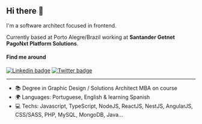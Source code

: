 ## Hi there 👋

I'm a software architect focused in frontend.

Currently based at Porto Alegre/Brazil working at **Santander Getnet PagoNxt Platform Solutions**.

#### Find me around

[![Linkedin badge](https://img.shields.io/badge/LinkedIn-recs182-informational?style=flat-square&logo=linkedin&logoColor=white&link=https://www.linkedin.com/in/recs182/)](https://www.twitter.com/recs182/)
[![Twitter badge](https://img.shields.io/badge/Twitter-recs182-informational?style=flat-square&logo=twitter&logoColor=white&link=https://www.twitter.com/recs182/)](https://www.twitter.com/recs182/)

---

- 📚 Degree in Graphic Design / Solutions Architect MBA on course
- 🌍 Languages: Portuguese, English & learning Spanish
- 💻 Techs: Javascript, TypeScript, NodeJS, ReactJS, NestJS, AngularJS, CSS/SASS, PHP, MySQL, MongoDB, Java...
